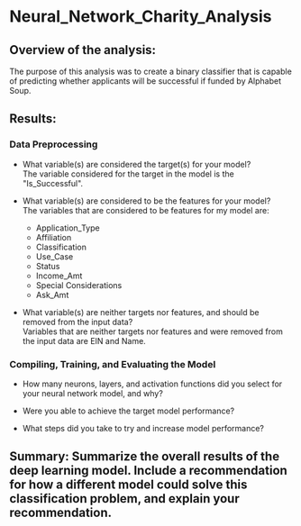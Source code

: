 # Neural_Network_Charity_Analysis

## Overview of the analysis: 
The purpose of this analysis was to create a binary classifier that is capable of predicting whether applicants will be successful if funded by Alphabet Soup.

## Results: 

### Data Preprocessing
- What variable(s) are considered the target(s) for your model?<br>
The variable considered for the target in the model is the "Is_Successful".

- What variable(s) are considered to be the features for your model?<br>
The variables that are considered to be features for my model are: 
  - Application_Type
  - Affiliation
  - Classification
  - Use_Case
  - Status
  - Income_Amt
  - Special Considerations
  - Ask_Amt

- What variable(s) are neither targets nor features, and should be removed from the input data?<br>
Variables that are neither targets nor features and were removed from the input data are EIN and Name.

### Compiling, Training, and Evaluating the Model
- How many neurons, layers, and activation functions did you select for your neural network model, and why?

- Were you able to achieve the target model performance?
- What steps did you take to try and increase model performance?

## Summary: Summarize the overall results of the deep learning model. Include a recommendation for how a different model could solve this classification problem, and explain your recommendation.
